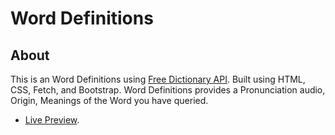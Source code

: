 # Word Definitions
## About
This is an Word Definitions using [Free Dictionary API](https://dictionaryapi.dev/). Built using HTML, CSS, Fetch, and Bootstrap. Word Definitions provides a Pronunciation audio, Origin, Meanings of the Word you have queried.
- [Live Preview](https://selvan-s.github.io/zen-dictionary/).
